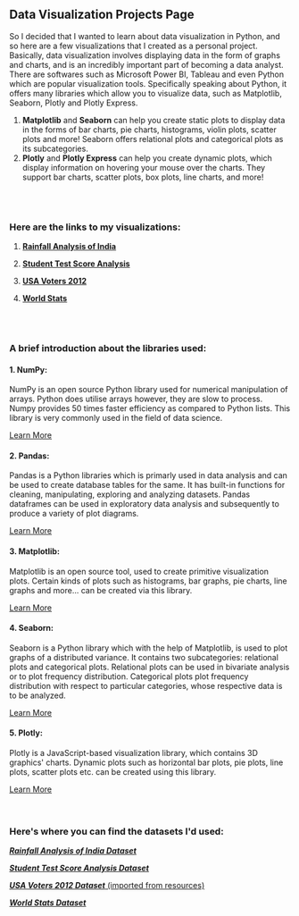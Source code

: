 ## Data Visualization Projects Page

So I decided that I wanted to learn about data visualization in Python, and so here are a few visualizations that I created as a personal project. Basically, data visualization involves displaying data in the form of graphs and charts, and is an incredibly important part of becoming a data analyst. There are softwares such as Microsoft Power BI, Tableau and even Python which are popular visualization tools. Specifically speaking about Python, it offers many libraries which allow you to visualize data, such as Matplotlib, Seaborn, Plotly and Plotly Express. 

1. **Matplotlib** and **Seaborn** can help you create static plots to display data in the forms of bar charts, pie charts, histograms, violin plots, scatter plots and more!          Seaborn offers relational plots and categorical plots as its subcategories.
2. **Plotly** and **Plotly Express** can help you create dynamic plots, which display information on hovering your mouse over the charts. They support bar charts, scatter plots,      box plots, line charts, and more!
<br />
<br />

### Here are the links to my visualizations:

1. [**Rainfall Analysis of India**](https://janhavi-2001.github.io/Data-Visualization-using-Python/Rainfall%20Analysis%20of%20India/index.html)

2. [**Student Test Score Analysis**](https://janhavi-2001.github.io/Data-Visualization-using-Python/Student%20Education%20Analysis/index.html)

3. [**USA Voters 2012**](https://janhavi-2001.github.io/Data-Visualization-using-Python/USA%20Voters%202012/index.html)

4. [**World Stats**](https://janhavi-2001.github.io/Data-Visualization-using-Python/World%20Stats/index.html)
<br />
<br />

### A brief introduction about the libraries used:

#### 1. NumPy:
NumPy is an open source Python library used for numerical manipulation of arrays. Python does utilise arrays however, they are slow to process.
Numpy provides 50 times faster efficiency as compared to Python lists. This library is very commonly used in the field of data science.

[Learn More]( https://www.w3schools.com/python/numpy/numpy_intro.asp )

#### 2. Pandas:
Pandas is a Python libraries which is primarly used in data analysis and can be used to create database tables for the same.
It has built-in functions for cleaning, manipulating, exploring and analyzing datasets. Pandas dataframes can be used
in exploratory data analysis and subsequently to produce a variety of plot diagrams.

[Learn More]( https://www.w3schools.com/python/pandas/pandas_intro.asp )

#### 3. Matplotlib:
Matplotlib is an open source tool, used to create primitive visualization plots. Certain kinds of plots such as histograms,
bar graphs, pie charts, line graphs and more... can be created via this library.

[Learn More]( https://www.w3schools.com/python/matplotlib_intro.asp )

#### 4. Seaborn:
Seaborn is a Python library which with the help of Matplotlib, is used to plot graphs of a distributed variance.
It contains two subcategories: relational plots and categorical plots. Relational plots can be used in bivariate analysis
or to plot frequency distribution. Categorical plots plot frequency distribution with respect to particular categories, whose
respective data is to be analyzed.

[Learn More]( https://www.w3schools.com/python/numpy/numpy_random_seaborn.asp )

#### 5. Plotly: 
Plotly is a JavaScript-based visualization library, which contains 3D graphics' charts. Dynamic plots such as horizontal bar plots,
pie plots, line plots, scatter plots etc. can be created using this library.

[Learn More]( https://www.w3schools.com/ai/ai_plotly.asp )
<br />
<br />
<br />

### Here's where you can find the datasets I'd used:

[**_Rainfall Analysis of India Dataset_**]( https://www.kaggle.com/rajanand/rainfall-in-india?select=district+wise+rainfall+normal.csv )
  
[**_Student Test Score Analysis Dataset_**]( https://www.kaggle.com/spscientist/students-performance-in-exams?select=StudentsPerformance.csv )
  
[**_USA Voters 2012 Dataset_** (imported from resources)]( https://www.udemy.com/course/data-analysis-with-excel-pivot-tables/ )
  
[**_World Stats Dataset_**]( https://www.kaggle.com/kisoibo/countries-databasesqlite )
<br />
<br />
